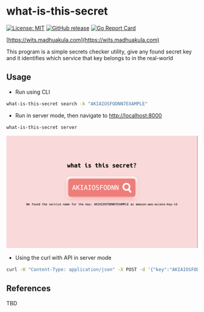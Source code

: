 # what-is-this-secret

[![License: MIT](https://img.shields.io/badge/License-MIT-blue.svg)](https://github.com/madhuakula/what-is-this-secret/blob/master/LICENSE)
[![GitHub release](https://img.shields.io/github/release/madhuakula/what-is-this-secret.svg)](https://github.com/madhuakula/what-is-this-secret/releases/latest)
[![Go Report Card](https://goreportcard.com/badge/github.com/madhuakula/what-is-this-secret)](https://goreportcard.com/report/github.com/madhuakula/what-is-this-secret)


[https://wits.madhuakula.com](https://wits.madhuakula.com)

This program is a simple secrets checker utility, give any found secret key and it identifies which service that key belongs to in the real-world

## Usage

* Run using CLI

```bash
what-is-this-secret search -k "AKIAIOSFODNN7EXAMPLE"
```

* Run in server mode, then navigate to [http://localhost:8000](http://localhost:8000)

```bash
what-is-this-secret server
```

![](what-is-this-secret.png)

* Using the curl with API in server mode

```bash
curl -H "Content-Type: application/json" -X POST -d '{"key":"AKIAIOSFODNN7EXAMPLE"}' http://localhost:8000
```

## References

TBD
